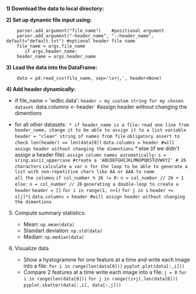 **1) Download the data to local directory:**

**2) Set up dynamic file input using:**
```
	parser.add_argument("file_name")    #positional argument
	parser.add_argument("-header_name", "--header_name", default="default.txt") #optional header file name
	file_name = args.file_name
	   if args.header_name:
	header_name = args.header_name
```
**3) Load the data into the DataFrame:**
```
	data = pd.read_csv(file_name, sep='\s+|,', header=None)
```
**4) Add header dynamically:**
- if file_name = 'wdbc.data':
	`header ← my custom string for my chosen dataset
       	`data.columns ← header` #assign header without changing the dimentions

- for all other datasets:`
	  	* if header_name is a file:`
			`read one line from header_name, change it to be able to assign it to a list variable`
            		`header = "clean" string of names from file`
            		`obligatory assert to check len(header) == len(data[0])`
            		`data.columns = header #will assign header without changing the dimentions`
		* else (if we didn't assign a header file):
			`assign column names automatically:`
            		`s = sring.ascii_uppercase #create a 'ABCDEFGHIJKLMNOPQRSTUVWXYZ' # 26 characters`
            		`calculate a var n for the loop to be able to generate a list with non-repetitive chars like AA or AAA to name 					all the columns`
            		`if col_number % 26 != 0:`
                		`n = col_number // 26 + 1`
            		`else:`
                		`n = col_number // 26`
            		`generating a double-loop to create a header`
            		`header = []`
            		`for i in range(1, n+1)`
                		`for j in s`
                 			 `header += s[j]*i`
            		`data.columns = header #will assign header without changing the dimentions`
 
5) Compute summary statistics:
	- Mean: `np.mean(data)`
	- Standart deviation: `np.std(data)`
	- Median: `np.median(data)`
	
6) Visualize data
	- Show a hystogramme for one feature at a time and write each image into a file:
	    `for i in range(len(data[0]))` 
             	`pyplot.plot(data[:,i]))`
	- Compare 2 features at a time write each image into a file:
          	`j = 0`
          	`for i in range(len(data[0]))` 
              		`for j in range((i+j),len(data[0]))` 
                		`pyplot.skatter(data[:,i], data[:,j]))`
				
